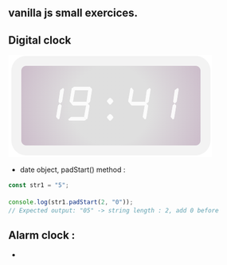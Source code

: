 ## vanilla js small exercices.

## Digital clock

![screenshot](./digital-clock/dclk.png)

- date object, padStart() method :

```javascript
const str1 = "5";

console.log(str1.padStart(2, "0"));
// Expected output: "05" -> string length : 2, add 0 before
```

## Alarm clock :

-

